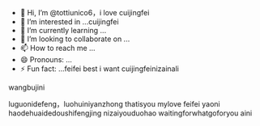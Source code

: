 - 👋 Hi, I’m @tottiunico6，i love cuijingfei
- 👀 I’m interested in ...cuijingfei
- 🌱 I’m currently learning ...
- 💞️ I’m looking to collaborate on ...
- 📫 How to reach me ...
- 😄 Pronouns: ...
- ⚡ Fun fact: ...feifei best
i want cuijingfeinizainali
<!---我要你快乐我要你快乐
tottiunico6/tottiunico6 is a ✨ special ✨ repository because its `README.md` (this file) appears on your GitHub profile.
You can click the Preview link to take a look at your changes.
--->wangbujini
luguonidefeng，luohuiniyanzhong
thatisyou mylove
feifei
yaoni
haodehuaidedoushifengjing
nizaiyouduohao
waitingforwhatgoforyou
aini
